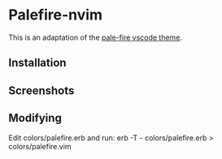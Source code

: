 # Palefire-nvim

This is an adaptation of the [pale-fire vscode theme](https://github.com/matklad/pale-fire/).

## Installation

## Screenshots

## Modifying

Edit colors/palefire.erb and run:
    erb -T - colors/palefire.erb > colors/palefire.vim

